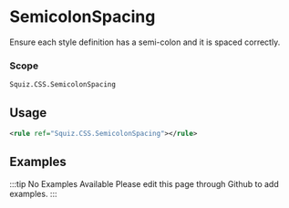 # SemicolonSpacing

Ensure each style definition has a semi-colon and it is spaced correctly.

### Scope

`Squiz.CSS.SemicolonSpacing`

## Usage

```xml
<rule ref="Squiz.CSS.SemicolonSpacing"></rule>
```

## Examples

:::tip No Examples Available
Please edit this page through Github to add examples.
:::
